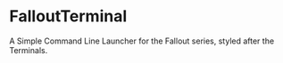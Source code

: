 # FalloutTerminal
A Simple Command Line Launcher for the Fallout series, styled after the Terminals.
